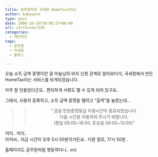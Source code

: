 ```yaml
---
title: 공무원틱한 국세청 HomeTax서비스
author: babyworm
type: post
date: 2006-10-16T10:08:57+00:00
url: /archives/120
categories:
  - 개인적인
tags:
  - 공무원
  - 국세청
  - 홈텍스

---
```

오늘 소득 금액 증명이란 걸 마눌님의 비자 신청 관계로 알아보다가, 국세청에서 만든 HomeTax라는 서비스를 보게되었습니다. 

아주 잘 만들었더군요.. 편리하게 서류도 뗄 수 있게 되어 있구요..

그래서, 사용자 등록하고, 소득 금액 증명을 땔려고 &#8220;출력&#8221;을 눌렀는데&#8230;

> <div style="text-align: center">
>   <blockquote>
>     <p>
>       &#8221; 금일 민원증명발급 이용시간이 종료되었습니다.<br /> 다음 시간을 이용하여 주시기 바랍니다.<br /> (평일 09:00~18:00, 토요일 09:00~13:00)&#8221;
>     </p>
>   </blockquote>
> </div>

어이.. 어이..  
아저씨.. 지금 시간이 오후 5시 50분이거든요.. 다른 말로, 17시 50분.. 

홈페이지도 공무원처럼 행동하다니.. orz